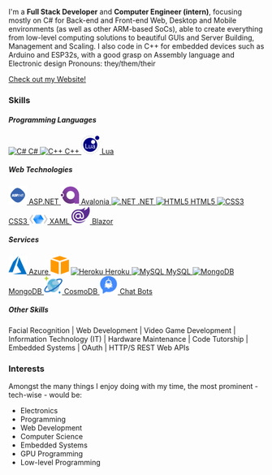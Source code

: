 
I'm a **Full Stack Developer** and **Computer Engineer (intern)**, focusing mostly on C# for Back-end and Front-end Web, Desktop and Mobile environments (as well as other ARM-based SoCs), able to create everything from low-level computing solutions to beautiful GUIs and Server Building, Management and Scaling. I also code in C++ for embedded devices such as Arduino and ESP32s, with a good grasp on Assembly language and Electronic design
Pronouns: they/them/their

<span class="not-in-website"><a href="https://diegog1019.github.io/">Check out my Website!</a></span>

### Skills

##### Programming Languages
<p align="left">
<a href="https://docs.microsoft.com/en-us/dotnet/csharp/" target="_blank" rel="noreferrer"><img src="https://raw.githubusercontent.com/danielcranney/readme-generator/main/public/icons/skills/csharp-colored.svg" width="36" height="36" alt="C#" /> C# </a>
<a href="https://docs.microsoft.com/en-us/cpp/?view=msvc-170" target="_blank" rel="noreferrer"><img src="https://raw.githubusercontent.com/danielcranney/readme-generator/main/public/icons/skills/cplusplus-colored.svg" width="36" height="36" alt="C++" /> C++ </a>
<a href="https://www.lua.org/" target="_blank" rel="noreferrer"><img src="https://raw.githubusercontent.com/DiegoG1019/DiegoG1019/main/lua_logo.png" alt="Lua" /> Lua </a>
</p>

##### Web Technologies
<p align="left">
<a href="https://docs.microsoft.com/en-us/aspnet/core/introduction-to-aspnet-core?view=aspnetcore-6.0" target="_blank" rel="noreferrer"><img src="https://raw.githubusercontent.com/DiegoG1019/DiegoG1019/main/aspnet_logo.png" alt="ASP.NET" /> ASP.NET </a>
<a href="https://avaloniaui.net/" target="_blank" rel="noreferrer"><img src="https://raw.githubusercontent.com/DiegoG1019/DiegoG1019/main/avalonia_logo.png" alt="Avalonia" /> Avalonia </a>
<a href="https://dotnet.microsoft.com/en-us/" target="_blank" rel="noreferrer"><img src="https://raw.githubusercontent.com/danielcranney/readme-generator/main/public/icons/skills/dot-net-colored.svg" width="36" height="36" alt=".NET" /> .NET </a>
<a href="https://developer.mozilla.org/en-US/docs/Glossary/HTML5" target="_blank" rel="noreferrer"><img src="https://raw.githubusercontent.com/danielcranney/readme-generator/main/public/icons/skills/html5-colored.svg" width="36" height="36" alt="HTML5" /> HTML5 </a>
<a href="https://www.w3.org/TR/CSS/#css" target="_blank" rel="noreferrer"><img src="https://raw.githubusercontent.com/danielcranney/readme-generator/main/public/icons/skills/css3-colored.svg" width="36" height="36" alt="CSS3" /> CSS3 </a>
<a href="https://docs.microsoft.com/en-us/dotnet/desktop/wpf/overview/?view=netdesktop-6.0" target="_blank" rel="noreferrer"><img src="https://raw.githubusercontent.com/DiegoG1019/DiegoG1019/main/xaml_logo.png" alt="XAML" /> XAML </a>
<a href="https://dotnet.microsoft.com/en-us/apps/aspnet/web-apps/blazor" target="_blank" rel="noreferrer"><img src="https://raw.githubusercontent.com/DiegoG1019/DiegoG1019/main/blazor_logo.png" alt="Blazor" /> Blazor </a>
</p>

##### Services
<p align="left">
<a href="https://azure.microsoft.com/en-us/" target="_blank" rel="noreferrer"><img src="https://raw.githubusercontent.com/DiegoG1019/DiegoG1019/main/azure_logo.png" width="36" height="36" alt="Microsoft Azure" /> Azure </a>
<a href="https://aws.amazon.com/" target="_blank" rel="noreferrer"><img src="https://raw.githubusercontent.com/DiegoG1019/DiegoG1019/main/aws_logo.png" width="36" height="36" alt="Amazon AWS" /></a>
<a href="https://www.heroku.com/" target="_blank" rel="noreferrer"><img src="https://raw.githubusercontent.com/danielcranney/readme-generator/main/public/icons/skills/heroku-colored.svg" width="36" height="36" alt="Heroku" /> Heroku </a>
<a href="https://www.mysql.com/" target="_blank" rel="noreferrer"><img src="https://raw.githubusercontent.com/danielcranney/readme-generator/main/public/icons/skills/mysql-colored.svg" width="36" height="36" alt="MySQL" /> MySQL </a>
<a href="https://www.mongodb.com/" target="_blank" rel="noreferrer"><img src="https://raw.githubusercontent.com/danielcranney/readme-generator/main/public/icons/skills/mongodb-colored.svg" width="36" height="36" alt="MongoDB" /> MongoDB </a>
<a href="https://azure.microsoft.com/en-us/services/cosmos-db/" target="_blank" rel="noreferrer"><img src="https://raw.githubusercontent.com/DiegoG1019/DiegoG1019/main/cosmosdb_logo.png" width="36" height="36" alt="CosmosDB" /> CosmoDB </a>
<a href="https://en.wikipedia.org/wiki/Chatbot" target="_blank" rel="noreferrer"><img src="https://raw.githubusercontent.com/DiegoG1019/DiegoG1019/main/chatbot.png" width="36" height="36" alt="Chat Bots" /> Chat Bots </a>
</p>

##### Other Skills
Facial Recognition | Web Development | Video Game Development | Information Technology (IT) | Hardware Maintenance | Code Tutorship | Embedded Systems | OAuth | HTTP/S REST Web APIs

### Interests
Amongst the many things I enjoy doing with my time, the most prominent - tech-wise - would be:
- Electronics
- Programming
- Web Development
- Computer Science
- Embedded Systems
- GPU Programming
- Low-level Programming
